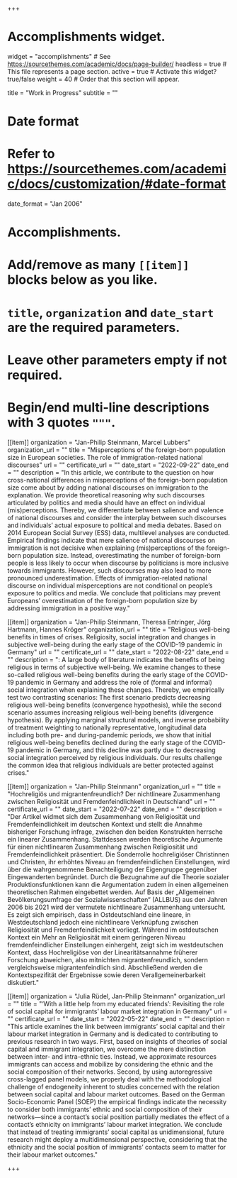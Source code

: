 +++
# Accomplishments widget.
widget = "accomplishments"  # See https://sourcethemes.com/academic/docs/page-builder/
headless = true  # This file represents a page section.
active = true  # Activate this widget? true/false
weight = 40  # Order that this section will appear.

title = "Work in Progress"
subtitle = ""

# Date format
#   Refer to https://sourcethemes.com/academic/docs/customization/#date-format
date_format = "Jan 2006"

# Accomplishments.
#   Add/remove as many `[[item]]` blocks below as you like.
#   `title`, `organization` and `date_start` are the required parameters.
#   Leave other parameters empty if not required.
#   Begin/end multi-line descriptions with 3 quotes `"""`.

[[item]]
  organization = "Jan-Philip Steinmann, Marcel Lubbers"
  organization_url = ""
  title = "Misperceptions of the foreign-born population size in European societies. The role of immigration-related national discourses"
  url = ""
  certificate_url = ""
  date_start = "2022-09-22"
  date_end = ""
  description = "In this article, we contribute to the question on how cross-national differences in misperceptions of the foreign-born population size come about by adding national discourses on immigration to the explanation. We provide theoretical reasoning why such discourses articulated by politics and media should have an effect on individual (mis)perceptions. Thereby, we differentiate between salience and valence of national discourses and consider the interplay between such discourses and individuals’ actual exposure to political and media debates. Based on 2014 European Social Survey (ESS) data, multilevel analyses are conducted. Empirical findings indicate that mere salience of national discourses on immigration is not decisive when explaining (mis)perceptions of the foreign-born population size. Instead, overestimating the number of foreign-born people is less likely to occur when discourse by politicians is more inclusive towards immigrants. However, such discourses may also lead to more pronounced underestimation. Effects of immigration-related national discourse on individual misperceptions are not conditional on people’s exposure to politics and media. We conclude that politicians may prevent Europeans’ overestimation of the foreign-born population size by addressing immigration in a positive way."

[[item]]
  organization = "Jan-Philip Steinmann, Theresa Entringer, Jörg Hartmann, Hannes Kröger"
  organization_url = ""
  title = "Religious well-being benefits in times of crises. Religiosity, social integration and changes in subjective well-being during the early stage of the COVID-19 pandemic in Germany"
  url = ""
  certificate_url = ""
  date_start = "2022-08-22"
  date_end = ""
  description = ": A large body of literature indicates the benefits of being religious in terms of subjective well-being. We examine changes to these so-called religious well-being benefits during the early stage of the COVID-19 pandemic in Germany and address the role of (formal and informal) social integration when explaining these changes. Thereby, we empirically test two contrasting scenarios: The first scenario predicts decreasing religious well-being benefits (convergence hypothesis), while the second scenario assumes increasing religious well-being benefits (divergence hypothesis). By applying marginal structural models, and inverse probability of treatment weighting to nationally representative, longitudinal data including both pre- and during-pandemic periods, we show that initial religious well-being benefits declined during the early stage of the COVID-19 pandemic in Germany, and this decline was partly due to decreasing social integration perceived by religious individuals. Our results challenge the common idea that religious individuals are better protected against crises."

[[item]]
  organization = "Jan-Philip Steinmann"
  organization_url = ""
  title = "Hochreligiös und migrantenfreundlich? Der nichtlineare Zusammenhang zwischen Religiosität und Fremdenfeindlichkeit in Deutschland"
  url = ""
  certificate_url = ""
  date_start = "2022-07-22"
  date_end = ""
  description = "Der Artikel widmet sich dem Zusammenhang von Religiosität und Fremdenfeindlichkeit im deutschen Kontext und stellt die Annahme bisheriger Forschung infrage, zwischen den beiden Konstrukten herrsche ein linearer Zusammenhang. Stattdessen werden theoretische Argumente für einen nichtlinearen Zusammenhang zwischen Religiosität und Fremdenfeindlichkeit präsentiert. Die Sonderrolle hochreligiöser Christinnen und Christen, ihr erhöhtes Niveau an fremdenfeindlichen Einstellungen, wird über die wahrgenommene Benachteiligung der Eigengruppe gegenüber Eingewanderten begründet. Durch die Bezugnahme auf die Theorie sozialer Produktionsfunktionen kann die Argumentation zudem in einen allgemeinen theoretischen Rahmen eingebettet werden. Auf Basis der „Allgemeinen Bevölkerungsumfrage der Sozialwissenschaften“ (ALLBUS) aus den Jahren 2006 bis 2021 wird der vermutete nichtlineare Zusammenhang untersucht. Es zeigt sich empirisch, dass in Ostdeutschland eine lineare, in Westdeutschland jedoch eine nichtlineare Verknüpfung zwischen Religiosität und Fremdenfeindlichkeit vorliegt. Während im ostdeutschen Kontext ein Mehr an Religiosität mit einem geringeren Niveau fremdenfeindlicher Einstellungen einhergeht, zeigt sich im westdeutschen Kontext, dass Hochreligiöse von der Linearitätsannahme früherer Forschung abweichen, also mitnichten migrantenfreundlich, sondern vergleichsweise migrantenfeindlich sind. Abschließend werden die Kontextspezifität der Ergebnisse sowie deren Verallgemeinerbarkeit diskutiert."

[[item]]
  organization = "Julia Rüdel, Jan-Philip Steinmann"
  organization_url = ""
  title = "‘With a little help from my educated friends’: Revisiting the role of social capital for immigrants’ labour market integration in Germany"
  url = ""
  certificate_url = ""
  date_start = "2022-05-22"
  date_end = ""
  description = "This article examines the link between immigrants’ social capital and their labour market integration in Germany and is dedicated to contributing to previous research in two ways. First, based on insights of theories of social capital and immigrant integration, we overcome the mere distinction between inter- and intra-ethnic ties. Instead, we approximate resources immigrants can access and mobilize by considering the ethnic and the social composition of their networks. Second, by using autoregressive cross-lagged panel models, we properly deal with the methodological challenge of endogeneity inherent to studies concerned with the relation between social capital and labour market outcomes. Based on the German Socio-Economic Panel (SOEP) the empirical findings indicate the necessity to consider both immigrants’ ethnic and social composition of their networks—since a contact’s social position partially mediates the effect of a contact’s ethnicity on immigrants’ labour market integration. We conclude that instead of treating immigrants’ social capital as unidimensional, future research might deploy a multidimensional perspective, considering that the ethnicity and the social position of immigrants’ contacts seem to matter for their labour market outcomes."

+++
